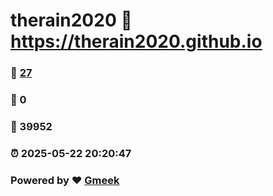 # therain2020 :link: https://therain2020.github.io 
### :page_facing_up: [27](https://therain2020.github.io/tag.html) 
### :speech_balloon: 0 
### :hibiscus: 39952 
### :alarm_clock: 2025-05-22 20:20:47 
### Powered by :heart: [Gmeek](https://github.com/Meekdai/Gmeek)

